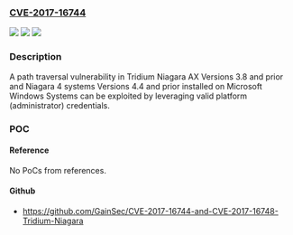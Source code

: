 ### [CVE-2017-16744](https://cve.mitre.org/cgi-bin/cvename.cgi?name=CVE-2017-16744)
![](https://img.shields.io/static/v1?label=Product&message=Niagara%20AX%20Framework%20and%20Niagara%204%20Framework&color=blue)
![](https://img.shields.io/static/v1?label=Version&message=Niagara%20AX%20Framework%20Versions%203.8%20and%20prior%20and%20Niagara%204%20Framework%20Versions%204.4%20and%20prior%20&color=brightgreen)
![](https://img.shields.io/static/v1?label=Vulnerability&message=IMPROPER%20LIMITATION%20OF%20A%20PATHNAME%20TO%20A%20RESTRICTED%20DIRECTORY%20('PATH%20TRAVERSAL')%20CWE-22&color=brightgreen)

### Description

A path traversal vulnerability in Tridium Niagara AX Versions 3.8 and prior and Niagara 4 systems Versions 4.4 and prior installed on Microsoft Windows Systems can be exploited by leveraging valid platform (administrator) credentials.

### POC

#### Reference
No PoCs from references.

#### Github
- https://github.com/GainSec/CVE-2017-16744-and-CVE-2017-16748-Tridium-Niagara

